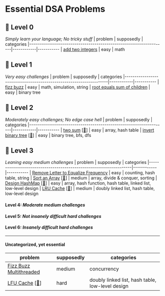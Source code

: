 Essential DSA Problems
======================


## 🍼 Level 0
_Simply learn your language; No tricky stuff_
| problem                                                             | supposedly | categories
|---------------------------------------------------------------------|------------|-----------
| [add two integers](https://leetcode.com/problems/add-two-integers/) | easy       | math


## 🐣 Level 1
_Very easy challenges_
| problem                                                             | supposedly | categories
|---------------------------------------------------------------------|------------|-----------
| [fizz buzz](https://leetcode.com/problems/fizz-buzz/)               | easy       | math, simulation, string
| [root equals sum of children](https://leetcode.com/problems/root-equals-sum-of-children/) | easy | binary tree


## 🐤 Level 2
_Moderately easy challenges; No edge case hell_
| problem                                                             | supposedly | categories
|---------------------------------------------------------------------|------------|-----------
| [two sum](https://leetcode.com/problems/two-sum/) [[🚀](https://neetcode.io/solutions/two-sum)] | easy | array, hash table
| [invert binary tree](https://leetcode.com/problems/invert-binary-tree/) [[🚀](https://neetcode.io/solutions/invert-binary-tree)] | easy | binary tree, bfs, dfs


## 🐔 Level 3
_Leaning easy medium challenges_
| problem                                                             | supposedly | categories
|---------------------------------------------------------------------|------------|-----------
| [Remove Letter to Equalize Frequency](https://leetcode.com/problems/remove-letter-to-equalize-frequency/) | easy | counting, hash table, string
| [Sort an Array](https://leetcode.com/problems/sort-an-array/) [[🚀](https://neetcode.io/solutions/sort-an-array)] | medium | array, divide & conquer, sorting
| [Design HashMap](https://leetcode.com/problems/design-hashmap/) [[🚀](https://neetcode.io/problems/design-hashmap)] | easy | array, hash function, hash table, linked list, low-level design
| [LRU Cache](https://leetcode.com/problems/lru-cache/) [[🚀](https://neetcode.io/solutions/lru-cache)] | medium | doubly linked list, hash table, low-level design


#### Level 4: _Moderate medium challenges_


#### Level 5: _Not insanely difficult hard challenges_


#### Level 6: _Insanely difficult hard challenges_


---

#### Uncategorized, yet essential
| problem                                                             | supposedly | categories
|---------------------------------------------------------------------|------------|-----------
| [Fizz Buzz Multithreaded](https://leetcode.com/problems/fizz-buzz-multithreaded/) | medium | concurrency
| [LFU Cache](https://leetcode.com/problems/lfu-cache/) [[🚀](https://neetcode.io/solutions/lfu-cache)] | hard | doubly linked list, hash table, low-level design

